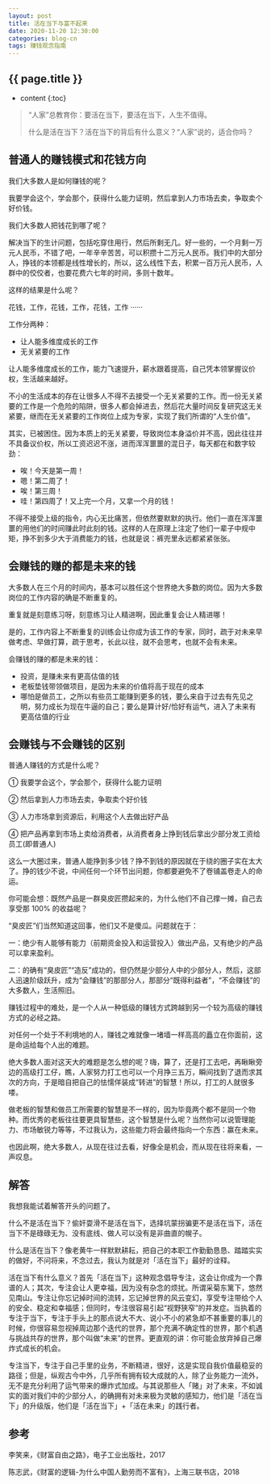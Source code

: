 ```yaml
---
layout: post
title: 活在当下与富不起来
date: 2020-11-20 12:30:00
categories: blog-cn
tags: 赚钱观念指南
--- 
```


<h2>{{ page.title }}</h2>

* content
{:toc}

> “人家”总教育你：要活在当下，要活在当下，人生不值得。
>
> 什么是活在当下？活在当下的背后有什么意义？“人家”说的，适合你吗？

## 普通人的赚钱模式和花钱方向

我们大多数人是如何赚钱的呢？

我要学会这个，学会那个，获得什么能力证明，然后拿到人力市场去卖，争取卖个好价钱。

我们大多数人把钱花到哪了呢？

解决当下的生计问题，包括吃穿住用行，然后所剩无几。好一些的，一个月剩一万元人民币，不错了吧，一年辛辛苦苦，可以积攒十二万元人民币。我们中的大部分人，挣钱的本领都是线性增长的，所以，这么线性下去，积累一百万元人民币，人群中的佼佼者，也要花费六七年的时间，多则十数年。

这样的结果是什么呢？

花钱，工作，花钱，工作，花钱，工作 ······

工作分两种：

- 让人能多维度成长的工作
- 无关紧要的工作

让人能多维度成长的工作，能力飞速提升，薪水跟着提高，自己凭本领掌握议价权，生活越来越好。

不小的生活成本的存在让很多人不得不去接受一个无关紧要的工作。而一份无关紧要的工作是一个危险的陷阱，很多人都会掉进去，然后花大量时间反复研究这无关紧要，继而在无关紧要的工作岗位上成为专家，实现了我们所谓的“人生价值”。

其实，已被困住。因为本质上的无关紧要，导致岗位本身溢价并不高，因此往往并不具备议价权，所以工资迟迟不涨，进而浑浑噩噩的混日子，每天都在和数字较劲：

- 唉！今天是第一周！
- 嗯！第二周了！
- 唉！第三周！
- 哇！第四周了！又上完一个月，又拿一个月的钱！

不得不接受上级的指令，内心无比痛苦，但依然要默默的执行。他们一直在浑浑噩噩的用他们的时间赚此时此刻的钱。这样的人在原理上注定了他们一辈子中规中矩，挣不到多少大于消费能力的钱，也就是说：裤兜里永远都紧紧张张。

## 会赚钱的赚的都是未来的钱

大多数人在三个月的时间内，基本可以胜任这个世界绝大多数的岗位。因为大多数岗位的工作内容的确是不断重复的。

重复就是刻意练习呀，刻意练习让人精进啊，因此重复会让人精进哪！

是的，工作内容上不断重复的训练会让你成为该工作的专家，同时，疏于对未来早做考虑、早做打算，疏于思考，长此以往，就不会思考，也就不会有未来。

会赚钱的赚的都是未来的钱：

- 投资，是赚未来有更高估值的钱
- 老板垫钱带领做项目，是因为未来的价值将高于现在的成本
- 哪怕是做员工，之所以有些员工能赚到更多的钱，要么来自于过去有先见之明，努力成长为现在牛逼的自己；要么是算计好/恰好有运气，进入了未来有更高估值的行业

## 会赚钱与不会赚钱的区别

普通人赚钱的方式是什么呢？

① 我要学会这个，学会那个，获得什么能力证明

② 然后拿到人力市场去卖，争取卖个好价钱

③ 人力市场拿到资源后，利用这个人去做出好产品

④ 把产品再拿到市场上卖给消费者，从消费者身上挣到钱后拿出少部分发工资给员工(即普通人)

这么一大圈过来，普通人能挣到多少钱？挣不到钱的原因就在于绕的圈子实在太大了。挣的钱少不说，中间任何一个环节出问题，你都要避免不了卷铺盖卷走人的命运。

你可能会想：既然产品是一群臭皮匠攒起来的，为什么他们不自己撑一摊，自己去享受那 100% 的收益呢？

“臭皮匠”们当然知道这回事，他们又不是傻瓜。问题就在于：

一：绝少有人能够有能力（前期资金投入和运营投入）做出产品，又有绝少的产品可以拿来盈利。

二：的确有“臭皮匠”“造反”成功的，但仍然是少部分人中的少部分人，然后，这部人迅速阶级跃升，成为“会赚钱”的那部分人，那部分“既得利益者”，“不会赚钱”的大多数人，生活照旧。

赚钱过程中的难处，是一个人从一种低级的赚钱方式跨越到另一个较为高级的赚钱方式的必经之路。

对任何一个处于不利境地的人，赚钱之难就像一堵墙一样高高的矗立在你面前，这是命运给每个人出的难题。

绝大多数人面对这天大的难题是怎么想的呢？嗨，算了，还是打工去吧，再瞅瞅旁边的高级打工仔，瞧，人家努力打工也可以一个月挣三五万，瞬间找到了退而求其次的方向，于是暗自把自己的怯懦佯装成“转进”的智慧！所以，打工的人就很多喽。

做老板的智慧和做员工所需要的智慧是不一样的，因为毕竟两个都不是同一个物种。而优秀的老板往往要更具智慧些，这个智慧是什么呢？当然你可以说管理能力、市场敏锐力等等，不过我认为，这些能力将会最终指向一个东西：赢在未来。

也因此啊，绝大多数人，从现在往过去看，好像全是机会，而从现在往将来看，一声叹息。

## 解答

我想我能试着解答开头的问题了。

什么不是活在当下？偷奸耍滑不是活在当下，选择坑蒙拐骗更不是活在当下，活在当下不是碌碌无为、没有底线、做人可以没有是非曲直的幌子。

什么是活在当下？像老黄牛一样默默耕耘，把自己的本职工作勤勤恳恳、踏踏实实的做好，不问将来，不念过去，我认为就是对「活在当下」最好的诠释。

活在当下有什么意义？首先「活在当下」这种观念倡导专注，这会让你成为一个靠谱的人；其次，专注会让人更幸福，因为没有杂念的烦扰。所谓采菊东篱下，悠然见南山。专注让你忘记掉时间的流转，忘记掉世界的风云变幻，享受专注带给个人的安全、稳定和幸福感；但同时，专注很容易引起“视野狭窄”的并发症。当执着的专注于当下，专注于手头上的那点说大不大、说小不小的紧急却不甚重要的事儿的时候，你很容易忽视掉周边那个迭代的世界，那个充满不确定性的世界，那个机遇与挑战共存的世界，那个叫做“未来”的世界。更直观的讲：你可能会放弃掉自己爆炸式成长的机会。

专注当下，专注于自己手里的业务，不断精进，很好，这是实现自我价值最稳妥的路径；但是，纵观古今中外，几乎所有拥有较大成就的人，除了业务能力一流外，无不是充分利用了运气带来的爆炸式加成。与其说那些人「赌」对了未来，不如诚实的面对我们中的少部分人，的确拥有对未来极为灵敏的感知力，他们是「活在当下」的升级版，他们是「活在当下」+「活在未来」的践行者。

## 参考

李笑来，《财富自由之路》，电子工业出版社，2017

陈志武，《财富的逻辑-为什么中国人勤劳而不富有》，上海三联书店，2018